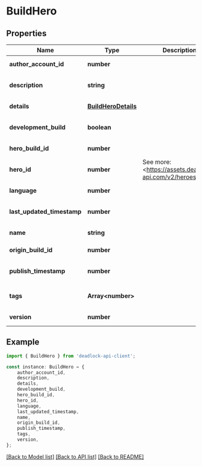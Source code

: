 # BuildHero


## Properties

Name | Type | Description | Notes
------------ | ------------- | ------------- | -------------
**author_account_id** | **number** |  | [default to undefined]
**description** | **string** |  | [optional] [default to undefined]
**details** | [**BuildHeroDetails**](BuildHeroDetails.md) |  | [default to undefined]
**development_build** | **boolean** |  | [optional] [default to undefined]
**hero_build_id** | **number** |  | [default to undefined]
**hero_id** | **number** | See more: &lt;https://assets.deadlock-api.com/v2/heroes&gt; | [default to undefined]
**language** | **number** |  | [default to undefined]
**last_updated_timestamp** | **number** |  | [optional] [default to undefined]
**name** | **string** |  | [default to undefined]
**origin_build_id** | **number** |  | [default to undefined]
**publish_timestamp** | **number** |  | [optional] [default to undefined]
**tags** | **Array&lt;number&gt;** |  | [optional] [default to undefined]
**version** | **number** |  | [default to undefined]

## Example

```typescript
import { BuildHero } from 'deadlock-api-client';

const instance: BuildHero = {
    author_account_id,
    description,
    details,
    development_build,
    hero_build_id,
    hero_id,
    language,
    last_updated_timestamp,
    name,
    origin_build_id,
    publish_timestamp,
    tags,
    version,
};
```

[[Back to Model list]](../README.md#documentation-for-models) [[Back to API list]](../README.md#documentation-for-api-endpoints) [[Back to README]](../README.md)
